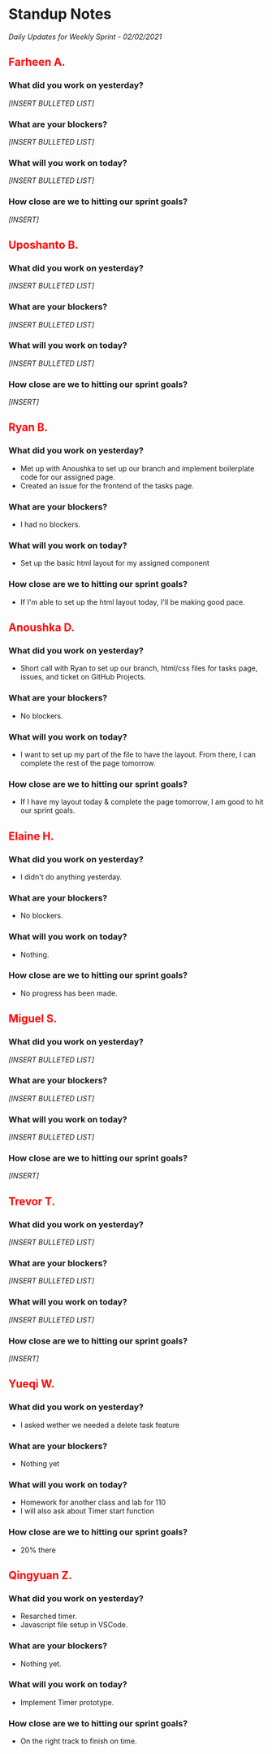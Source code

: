 # Standup Notes
*Daily Updates for Weekly Sprint - 02/02/2021*

## <span style="color: red;">Farheen A.</span> 

### What did you work on yesterday?
*[INSERT BULLETED LIST]*

### What are your blockers?
*[INSERT BULLETED LIST]*

### What will you work on today?
*[INSERT BULLETED LIST]*

### How close are we to hitting our sprint goals?
*[INSERT]*

## <span style="color: red;">Uposhanto B.</span> 

### What did you work on yesterday?
*[INSERT BULLETED LIST]*

### What are your blockers?
*[INSERT BULLETED LIST]*

### What will you work on today?
*[INSERT BULLETED LIST]*

### How close are we to hitting our sprint goals?
*[INSERT]*

## <span style="color: red;">Ryan B.</span>

### What did you work on yesterday?
- Met up with Anoushka to set up our branch and implement boilerplate code for our assigned page.
- Created an issue for the frontend of the tasks page.

### What are your blockers?
- I had no blockers.

### What will you work on today?
- Set up the basic html layout for my assigned component

### How close are we to hitting our sprint goals?
- If I'm able to set up the html layout today, I'll be making good pace.

## <span style="color: red;">Anoushka D.</span>

### What did you work on yesterday?
- Short call with Ryan to set up our branch, html/css files for tasks page, issues, and ticket on GitHub Projects.

### What are your blockers?
- No blockers.

### What will you work on today?
- I want to set up my part of the file to have the layout. From there, I can complete the rest of the page tomorrow.

### How close are we to hitting our sprint goals?
- If I have my layout today & complete the page tomorrow, I am good to hit our sprint goals.

## <span style="color: red;">Elaine H.</span>

### What did you work on yesterday?
- I didn't do anything yesterday. 

### What are your blockers?
- No blockers.

### What will you work on today?
- Nothing.

### How close are we to hitting our sprint goals?
- No progress has been made. 

## <span style="color: red;">Miguel S.</span>

### What did you work on yesterday?
*[INSERT BULLETED LIST]*

### What are your blockers?
*[INSERT BULLETED LIST]*

### What will you work on today?
*[INSERT BULLETED LIST]*

### How close are we to hitting our sprint goals?
*[INSERT]*

## <span style="color: red;">Trevor T.</span>

### What did you work on yesterday?
*[INSERT BULLETED LIST]*

### What are your blockers?
*[INSERT BULLETED LIST]*

### What will you work on today?
*[INSERT BULLETED LIST]*

### How close are we to hitting our sprint goals?
*[INSERT]*

## <span style="color: red;">Yueqi W.</span>

### What did you work on yesterday?
- I asked wether we needed a delete task feature

### What are your blockers?
- Nothing yet

### What will you work on today?
- Homework for another class and lab for 110
- I will also ask about Timer start function

### How close are we to hitting our sprint goals?
- 20% there

## <span style="color: red;">Qingyuan Z.</span>

### What did you work on yesterday?
* Resarched timer.
* Javascript file setup in VSCode.

### What are your blockers?
* Nothing yet.

### What will you work on today?
* Implement Timer prototype.

### How close are we to hitting our sprint goals?
* On the right track to finish on time.
